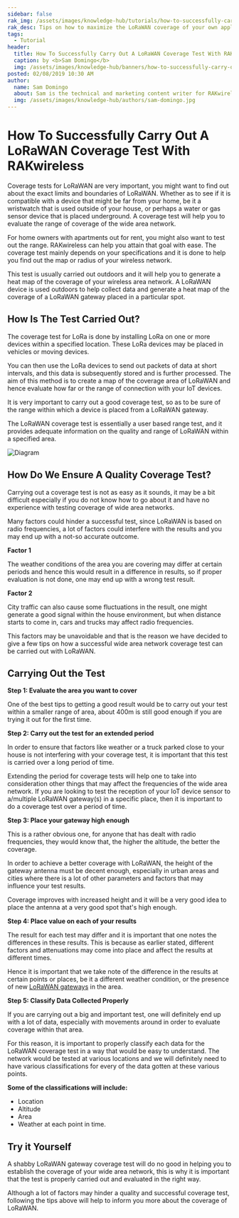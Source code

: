 ```yaml
---
sidebar: false
rak_img: /assets/images/knowledge-hub/tutorials/how-to-successfully-carry-out-a-lorawan-coverage-test-with-rakwireless/overview.jpg
rak_desc: Tips on how to maximize the LoRaWAN coverage of your own application.
tags:
  - Tutorial
header:
  title: How To Successfully Carry Out A LoRaWAN Coverage Test With RAKwireless
  caption: by <b>Sam Domingo</b>
  img: /assets/images/knowledge-hub/banners/how-to-successfully-carry-out-a-lorawan-coverage-test-with-rakwireless.jpg
posted: 02/08/2019 10:30 AM
author:
  name: Sam Domingo
  about: Sam is the technical and marketing content writer for RAKwireless. Her passion for writing that manifested in her playwriting and poetry now flows into her in-depth coverage of the IoT community.
  img: /assets/images/knowledge-hub/authors/sam-domingo.jpg
---
```


# How To Successfully Carry Out A LoRaWAN Coverage Test With RAKwireless


Coverage tests for LoRaWAN are very important, you might want to find out about the exact limits and boundaries of LoRaWAN. Whether as to see if it is compatible with a device that might be far from your home, be it a wristwatch that is used outside of your house, or perhaps a water or gas sensor device that is placed underground. A coverage test will help you to evaluate the range of coverage of the wide area network.

For home owners with apartments out for rent, you might also want to test out the range. RAKwireless can help you attain that goal with ease. The coverage test mainly depends on your specifications and it is done to help you find out the map or radius of your wireless network.

This test is usually carried out outdoors and it will help you to generate a heat map of the coverage of your wireless area network. A LoRaWAN device is used outdoors to help collect data and generate a heat map of the coverage of a LoRaWAN gateway placed in a particular spot.

## How Is The Test Carried Out?

The coverage test for LoRa is done by installing LoRa on one or more devices within a specified location. These LoRa devices may be placed in vehicles or moving devices.

You can then use the LoRa devices to send out packets of data at short intervals, and this data is subsequently stored and is further processed. The aim of this method is to create a map of the coverage area of LoRaWAN and hence evaluate how far or the range of connection with your IoT devices.

It is very important to carry out a good coverage test, so as to be sure of the range within which a device is placed from a LoRaWAN gateway.

The LoRaWAN coverage test is essentially a user based range test, and it provides adequate information on the quality and range of LoRaWAN within a specified area.

![Diagram](/assets/images/knowledge-hub/tutorials/how-to-successfully-carry-out-a-lorawan-coverage-test-with-rakwireless/carry-out.png)

## How Do We Ensure A Quality Coverage Test?

Carrying out a coverage test is not as easy as it sounds, it may be a bit difficult especially if you do not know how to go about it and have no experience with testing coverage of wide area networks.

Many factors could hinder a successful test, since LoRaWAN is based on radio frequencies, a lot of factors could interfere with the results and you may end up with a not-so accurate outcome.

<b>Factor 1</b>

The weather conditions of the area you are covering may differ at certain periods and hence this would result in a difference in results, so if proper evaluation is not done, one may end up with a wrong test result.

<b>Factor 2</b>

City traffic can also cause some fluctuations in the result, one might generate a good signal within the house environment, but when distance starts to come in, cars and trucks may affect radio frequencies.

This factors may be unavoidable and that is the reason we have decided to give a few tips on how a successful wide area network coverage test can be carried out with LoRaWAN.

## Carrying Out the Test

<b>Step 1: Evaluate the area you want to cover</b>

One of the best tips to getting a good result would be to carry out your test within a smaller range of area, about 400m is still good enough if you are trying it out for the first time.

<b>Step 2: Carry out the test for an extended period</b>

In order to ensure that factors like weather or a truck parked close to your house is not interfering with your coverage test, it is important that this test is carried over a long period of time.

Extending the period for coverage tests will help one to take into consideration other things that may affect the frequencies of the wide area network. If you are looking to test the reception of your IoT device sensor to a/multiple LoRaWAN gateway(s) in a specific place, then it is important to do a coverage test over a period of time.

<b>Step 3: Place your gateway high enough</b>

This is a rather obvious one, for anyone that has dealt with radio frequencies, they would know that, the higher the altitude, the better the coverage.

In order to achieve a better coverage with LoRaWAN, the height of the gateway antenna must be decent enough, especially in urban areas and cities where there is a lot of other parameters and factors that may influence your test results.

Coverage improves with increased height and it will be a very good idea to place the antenna at a very good spot that's high enough.

<b>Step 4: Place value on each of your results</b>

The result for each test may differ and it is important that one notes the differences in these results. This is because as earlier stated, different factors and attenuations may come into place and affect the results at different times.

Hence it is important that we take note of the difference in the results at certain points or places, be it a different weather condition, or the presence of new [LoRaWAN gateways](https://store.rakwireless.com/collections/lorawan-gateways-concentrators) in the area.

<b>Step 5: Classify Data Collected Properly</b>

If you are carrying out a big and important test, one will definitely end up with a lot of data, especially with movements around in order to evaluate coverage within that area.

For this reason, it is important to properly classify each data for the LoRaWAN coverage test in a way that would be easy to understand. The network would be tested at various locations and we will definitely need to have various classifications for every of the data gotten at these various points.

<rk-img
  src="/assets/images/knowledge-hub/tutorials/how-to-successfully-carry-out-a-lorawan-coverage-test-with-rakwireless/overview.jpg"
/>

<b>Some of the classifications will include:</b>

* Location
* Altitude
* Area
* Weather at each point in time.

## Try it Yourself

A shabby LoRaWAN gateway coverage test will do no good in helping you to establish the coverage of your wide area network, this is why it is important that the test is properly carried out and evaluated in the right way.

Although a lot of factors may hinder a quality and successful coverage test, following the tips above will help to inform you more about the coverage of LoRaWAN.

<rk-author />